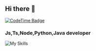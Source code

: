 ## Hi there 👋

[![CodeTime Badge](https://img.shields.io/endpoint?style=social&color=222&url=https%3A%2F%2Fapi.codetime.dev%2Fshield%3Fid%3D23023%26project%3D%26in=0)](https://codetime.dev)
### Js,Ts,Node,Python,Java developer
![My Skills](https://skillicons.dev/icons?i=js,ts,nodejs,vite,rollup,vscode,vitest,webstorm,python,java&perline=5)

